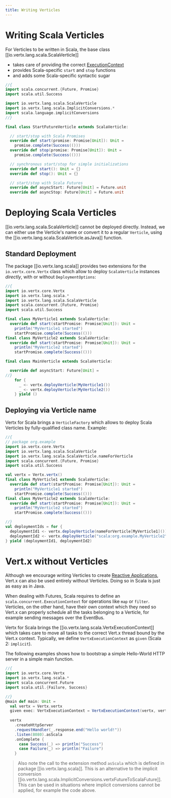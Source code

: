 ```yaml
---
title: Writing Verticles
---
```


# Writing Scala Verticles

For Verticles to be written in Scala, the base class 
[[io.vertx.lang.scala.ScalaVerticle]] 

  - takes care of providing the correct [ExecutionContext](https://scala-lang.org/api/3.3.1/scala/concurrent/ExecutionContext.html)
  - provides Scala-specific `start` and `stop` functions
  - and adds some Scala-specific syntactic sugar

```scala
//{
import scala.concurrent.{Future, Promise}
import scala.util.Success

import io.vertx.lang.scala.ScalaVerticle
import io.vertx.lang.scala.ImplicitConversions.*
import scala.language.implicitConversions
//}

final class StartFutureVerticle extends ScalaVerticle:

  // start/stop with Scala Promises
  override def start(promise: Promise[Unit]): Unit =
    promise.complete(Success(()))
  override def stop(promise: Promise[Unit]): Unit =
    promise.complete(Success(()))

  // synchronous start/stop for simple initializations
  override def start(): Unit = {}
  override def stop(): Unit = {}

  // start/stop with Scala Futures
  override def asyncStart: Future[Unit] = Future.unit
  override def asyncStop: Future[Unit] = Future.unit
```


# Deploying Scala Verticles

[[io.vertx.lang.scala.ScalaVerticle]] cannot be deployed directly. Instead, we can either
use the Verticle's name or convert it to a regular `Verticle`, using the [[io.vertx.lang.scala.ScalaVerticle.asJava]] function. 


## Standard Deployment

The package [[io.vertx.lang.scala]] provides two extensions for the `io.vertx.core.Vertx` class which allow to deploy `ScalaVerticle` instances _directly_, with or without `DeploymentOptions`:

```scala
//{
import io.vertx.core.Vertx
import io.vertx.lang.scala.*
import io.vertx.lang.scala.ScalaVerticle
import scala.concurrent.{Future, Promise}
import scala.util.Success

final class MyVerticle1 extends ScalaVerticle:
  override def start(startPromise: Promise[Unit]): Unit =
    println("MyVerticle1 started")
    startPromise.complete(Success(()))
final class MyVerticle2 extends ScalaVerticle:
  override def start(startPromise: Promise[Unit]): Unit =
    println("MyVerticle2 started")
    startPromise.complete(Success(()))

final class MainVerticle extends ScalaVerticle:

  override def asyncStart: Future[Unit] =
//}
    for {
      _ <- vertx.deployVerticle(MyVerticle1())
      _ <- vertx.deployVerticle(MyVerticle2())
    } yield ()
```


## Deploying via Verticle name

Vertx for Scala brings a `VerticleFactory` which allows to deploy Scala Verticles by fully-qualified class name. Example:

```scala
//{
// package org.example
import io.vertx.core.Vertx
import io.vertx.lang.scala.ScalaVerticle
import io.vertx.lang.scala.ScalaVerticle.nameForVerticle
import scala.concurrent.{Future, Promise}
import scala.util.Success

val vertx = Vertx.vertx()
final class MyVerticle1 extends ScalaVerticle:
  override def start(startPromise: Promise[Unit]): Unit =
    println("MyVerticle1 started")
    startPromise.complete(Success(()))
final class MyVerticle2 extends ScalaVerticle:
  override def start(startPromise: Promise[Unit]): Unit =
    println("MyVerticle2 started")
    startPromise.complete(Success(()))

//}
val deploymentIds = for {
  deploymentId1 <- vertx.deployVerticle(nameForVerticle[MyVerticle1]())
  deploymentId2 <- vertx.deployVerticle("scala:org.example.MyVerticle2")
} yield (deploymentId1, deploymentId2)
```

# Vert.x without Verticles

Although we encourage writing Verticles to create [Reactive Applications](https://www.reactivemanifesto.org), Vert.x can also be used entirely without Verticles. Doing so in Scala is just as easy as in Java.

When dealing with Futures, Scala requires to define an `scala.concurrent.ExecutionContext` for operations like `map` or `filter`. Verticles, on the other hand, have their own context which they need so Vert.x can properly schedule all the tasks belonging to a Verticle, for example sending messages over the EventBus.

Vertx for Scala brings the [[io.vertx.lang.scala.VertxExecutionContext]] which takes care to move all tasks to the correct Vert.x thread bound by the Vert.x context. Typically, we define `VertxExecutionContext` as `given` (Scala 2: `implicit`).

The following examples shows how to bootstrap a simple Hello-World HTTP server in a simple main function.

```scala
//{
import io.vertx.core.Vertx
import io.vertx.lang.scala.*
import scala.concurrent.Future
import scala.util.{Failure, Success}

//}
@main def main: Unit =
  val vertx = Vertx.vertx
  given exec: VertxExecutionContext = VertxExecutionContext(vertx, vertx.getOrCreateContext())
  
  vertx
    .createHttpServer
    .requestHandler(_.response.end("Hello world!"))
    .listen(8080).asScala
    .onComplete {
      case Success(_) => println("Success")
      case Failure(_) => println("Failure")
    }
```

> Also note the call to the extension method `asScala` which is defined in package [[io.vertx.lang.scala]]. This is an alternative to the implicit conversion [[io.vertx.lang.scala.ImplicitConversions.vertxFutureToScalaFuture]]. This can be used in situations where implicit conversions cannot be applied, for example the code above.